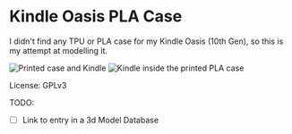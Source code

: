 # Kindle Oasis PLA Case

I didn't find any TPU or PLA case for my Kindle Oasis (10th Gen), so this is my attempt at modelling it.

![Printed case and Kindle](assets/IMG_9837.JPG)
![Kindle inside the printed PLA case](assets/IMG_9849.JPG)

License: GPLv3

TODO:
- [ ] Link to entry in a 3d Model Database